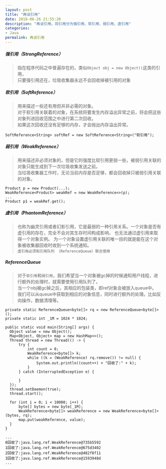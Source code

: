 ```yaml
---
layout: post
title: "再谈引用"
date: 2018-06-26 21:55:20
description: "再谈引用，将引用分为强引用、软引用、弱引用、虚引用"
categories:
- Java
permalink: 再谈引用
---
```


##### 强引用（StrongReference）
> 指在程序代码之中普遍存在的，类似`Object obj = new Object()`这类的引用，  
> 只要强引用还在，垃圾收集器永远不会回收掉被引用的对象

##### 软引用（SoftReference）
> 用来描述一些还有用但并非必需的对象。  
> 对于软引用关联着的对象，在系统将要发生内存溢出异常之前，将会把这些对象列进回收范围之中进行第二次回收。  
> 如果这次回收还没有足够的内存，才会抛出内存溢出异常。  

```vim
SoftReference<String> softRef = new SoftReference<String>("软引用");
```

##### 弱引用（WeakReference）
> 用来描述非必须对象的，但是它的强度比软引用更弱一些，被弱引用关联的对象只能生成到下一次垃圾收集发送之前。  
> 当垃圾收集器工作时，无论当前内存是否足够，都会回收掉只被弱引用关联的对象。

```vim
Product p = new Product(...);
WeakReference<Product> weakRef = new WeakReference<>(p);
...
Product p1 = weakRef.get();
```

##### 虚引用（PhantomReference）
> 也称为幽灵引用或者幻影引用，它是最弱的一种引用关系。一个对象是否有虚引用的存在，完全不会对其生存时间构成影响，
> 也无法通过虚引用来取得一个对象实例。
> 为一个对象设置虚引用关联的唯一目的就是能在这个对象被收集器回收时收到一个系统通知。  
> `虚引用必须和引用队列 （ReferenceQueue）联合使用`

##### ReferenceQueue

> 对于`软引用`和`弱引用`，我们希望当一个对象被gc掉的时候通知用户线程，进行额外的处理时，就需要使用引用队列了。  
> 当一个obj被gc掉之后，其相应的包装类，即ref对象会被放入queue中。  
> 我们可以从queue中获取到相应的对象信息，同时进行额外的处理。比如反向操作，数据清理等。  

```vim
private static ReferenceQueue<byte[]> rq = new ReferenceQueue<byte[]>();
private static int _1M = 1024 * 1024;

public static void main(String[] args) {
  Object value = new Object();
  Map<Object, Object> map = new HashMap<>();
  Thread thread = new Thread(() -> {
      try {
          int count = 0;
          WeakReference<byte[]> k;
          while ((k = (WeakReference) rq.remove()) != null) {
              System.out.println((count++) + "回收了:" + k);
          }
      } catch (InterruptedException e) {

      }
  });
  thread.setDaemon(true);
  thread.start();

  for (int i = 0; i < 10000; i++) {
      byte[] bytes = new byte[_1M];
      WeakReference<byte[]> weakReference = new WeakReference<byte[]>(bytes, rq);
      map.put(weakReference, value);
  }
}

...
0回收了:java.lang.ref.WeakReference@735b5592
1回收了:java.lang.ref.WeakReference@675d3402
2回收了:java.lang.ref.WeakReference@482f8f11
3回收了:java.lang.ref.WeakReference@1593948d
...
```

